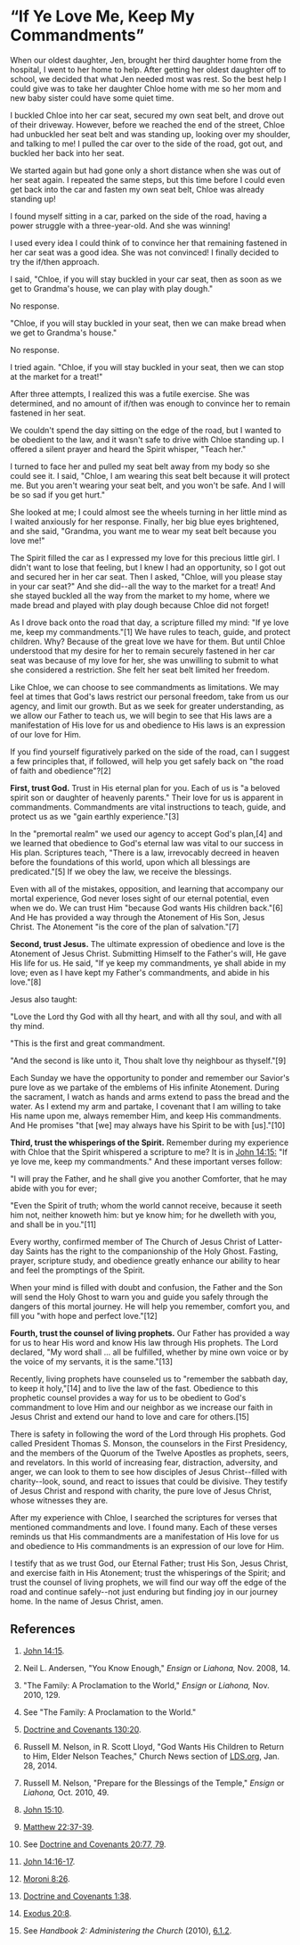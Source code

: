# “If Ye Love Me, Keep My Commandments”

When our oldest daughter, Jen, brought her third daughter home from the
hospital, I went to her home to help. After getting her oldest daughter off to
school, we decided that what Jen needed most was rest. So the best help I
could give was to take her daughter Chloe home with me so her mom and new baby
sister could have some quiet time.

I buckled Chloe into her car seat, secured my own seat belt, and drove out of
their driveway. However, before we reached the end of the street, Chloe had
unbuckled her seat belt and was standing up, looking over my shoulder, and
talking to me! I pulled the car over to the side of the road, got out, and
buckled her back into her seat.

We started again but had gone only a short distance when she was out of her
seat again. I repeated the same steps, but this time before I could even get
back into the car and fasten my own seat belt, Chloe was already standing up!

I found myself sitting in a car, parked on the side of the road, having a
power struggle with a three-year-old. And she was winning!

I used every idea I could think of to convince her that remaining fastened in
her car seat was a good idea. She was not convinced! I finally decided to try
the if/then approach.

I said, "Chloe, if you will stay buckled in your car seat, then as soon as we
get to Grandma's house, we can play with play dough."

No response.

"Chloe, if you will stay buckled in your seat, then we can make bread when we
get to Grandma's house."

No response.

I tried again. "Chloe, if you will stay buckled in your seat, then we can stop
at the market for a treat!"

After three attempts, I realized this was a futile exercise. She was
determined, and no amount of if/then was enough to convince her to remain
fastened in her seat.

We couldn't spend the day sitting on the edge of the road, but I wanted to be
obedient to the law, and it wasn't safe to drive with Chloe standing up. I
offered a silent prayer and heard the Spirit whisper, "Teach her."

I turned to face her and pulled my seat belt away from my body so she could
see it. I said, "Chloe, I am wearing this seat belt because it will protect
me. But you aren't wearing your seat belt, and you won't be safe. And I will
be so sad if you get hurt."

She looked at me; I could almost see the wheels turning in her little mind as
I waited anxiously for her response. Finally, her big blue eyes brightened,
and she said, "Grandma, you want me to wear my seat belt because you love me!"

The Spirit filled the car as I expressed my love for this precious little
girl. I didn't want to lose that feeling, but I knew I had an opportunity, so
I got out and secured her in her car seat. Then I asked, "Chloe, will you
please stay in your car seat?" And she did--all the way to the market for a
treat! And she stayed buckled all the way from the market to my home, where we
made bread and played with play dough because Chloe did not forget!

As I drove back onto the road that day, a scripture filled my mind: "If ye
love me, keep my commandments."[1] We have rules to teach, guide, and protect
children. Why? Because of the great love we have for them. But until Chloe
understood that my desire for her to remain securely fastened in her car seat
was because of my love for her, she was unwilling to submit to what she
considered a restriction. She felt her seat belt limited her freedom.

Like Chloe, we can choose to see commandments as limitations. We may feel at
times that God's laws restrict our personal freedom, take from us our agency,
and limit our growth. But as we seek for greater understanding, as we allow
our Father to teach us, we will begin to see that His laws are a manifestation
of His love for us and obedience to His laws is an expression of our love for
Him.

If you find yourself figuratively parked on the side of the road, can I
suggest a few principles that, if followed, will help you get safely back on
"the road of faith and obedience"?[2]

**First, trust God.** Trust in His eternal plan for you. Each of us is "a beloved spirit son or daughter of heavenly parents." Their love for us is apparent in commandments. Commandments are vital instructions to teach, guide, and protect us as we "gain earthly experience."[3]

In the "premortal realm" we used our agency to accept God's plan,[4] and we
learned that obedience to God's eternal law was vital to our success in His
plan. Scriptures teach, "There is a law, irrevocably decreed in heaven before
the foundations of this world, upon which all blessings are predicated."[5] If
we obey the law, we receive the blessings.

Even with all of the mistakes, opposition, and learning that accompany our
mortal experience, God never loses sight of our eternal potential, even when
we do. We can trust Him "because God wants His children back."[6] And He has
provided a way through the Atonement of His Son, Jesus Christ. The Atonement
"is the core of the plan of salvation."[7]

**Second, trust Jesus.** The ultimate expression of obedience and love is the Atonement of Jesus Christ. Submitting Himself to the Father's will, He gave His life for us. He said, "If ye keep my commandments, ye shall abide in my love; even as I have kept my Father's commandments, and abide in his love."[8]

Jesus also taught:

"Love the Lord thy God with all thy heart, and with all thy soul, and with all
thy mind.

"This is the first and great commandment.

"And the second is like unto it, Thou shalt love thy neighbour as thyself."[9]

Each Sunday we have the opportunity to ponder and remember our Savior's pure
love as we partake of the emblems of His infinite Atonement. During the
sacrament, I watch as hands and arms extend to pass the bread and the water.
As I extend my arm and partake, I covenant that I am willing to take His name
upon me, always remember Him, and keep His commandments. And He promises "that
[we] may always have his Spirit to be with [us]."[10]

**Third, trust the whisperings of the Spirit.** Remember during my experience with Chloe that the Spirit whispered a scripture to me? It is in [John 14:15:](/scriptures/nt/john/14.15?lang=eng#14) "If ye love me, keep my commandments." And these important verses follow:

"I will pray the Father, and he shall give you another Comforter, that he may
abide with you for ever;

"Even the Spirit of truth; whom the world cannot receive, because it seeth him
not, neither knoweth him: but ye know him; for he dwelleth with you, and shall
be in you."[11]

Every worthy, confirmed member of The Church of Jesus Christ of Latter-day
Saints has the right to the companionship of the Holy Ghost. Fasting, prayer,
scripture study, and obedience greatly enhance our ability to hear and feel
the promptings of the Spirit.

When your mind is filled with doubt and confusion, the Father and the Son will
send the Holy Ghost to warn you and guide you safely through the dangers of
this mortal journey. He will help you remember, comfort you, and fill you
"with hope and perfect love."[12]

**Fourth, trust the counsel of living prophets.** Our Father has provided a way for us to hear His word and know His law through His prophets. The Lord declared, "My word shall ... all be fulfilled, whether by mine own voice or by the voice of my servants, it is the same."[13]

Recently, living prophets have counseled us to "remember the sabbath day, to
keep it holy,"[14] and to live the law of the fast. Obedience to this
prophetic counsel provides a way for us to be obedient to God's commandment to
love Him and our neighbor as we increase our faith in Jesus Christ and extend
our hand to love and care for others.[15]

There is safety in following the word of the Lord through His prophets. God
called President Thomas S. Monson, the counselors in the First Presidency, and
the members of the Quorum of the Twelve Apostles as prophets, seers, and
revelators. In this world of increasing fear, distraction, adversity, and
anger, we can look to them to see how disciples of Jesus Christ--filled with
charity--look, sound, and react to issues that could be divisive. They testify
of Jesus Christ and respond with charity, the pure love of Jesus Christ, whose
witnesses they are.

After my experience with Chloe, I searched the scriptures for verses that
mentioned commandments and love. I found many. Each of these verses reminds us
that His commandments are a manifestation of His love for us and obedience to
His commandments is an expression of our love for Him.

I testify that as we trust God, our Eternal Father; trust His Son, Jesus
Christ, and exercise faith in His Atonement; trust the whisperings of the
Spirit; and trust the counsel of living prophets, we will find our way off the
edge of the road and continue safely--not just enduring but finding joy in our
journey home. In the name of Jesus Christ, amen.

## References

  1. [John 14:15](https://www.lds.org/scriptures/nt/john/14.15?lang=eng#14).

  2. Neil L. Andersen, "You Know Enough," _Ensign_ or _Liahona,_ Nov. 2008, 14.

  3. "The Family: A Proclamation to the World," _Ensign_ or _Liahona,_ Nov. 2010, 129.

  4. See "The Family: A Proclamation to the World."

  5. [Doctrine and Covenants 130:20](https://www.lds.org/scriptures/dc-testament/dc/130.20?lang=eng#19).

  6. Russell M. Nelson, in R. Scott Lloyd, "God Wants His Children to Return to Him, Elder Nelson Teaches," Church News section of [LDS.org](http://www.lds.org/church/news/god-wants-his-children-to-return-to-him-elder-nelson-teaches?lang=eng), Jan. 28, 2014.

  7. Russell M. Nelson, "Prepare for the Blessings of the Temple," _Ensign_ or _Liahona,_ Oct. 2010, 49.

  8. [John 15:10](https://www.lds.org/scriptures/nt/john/15.10?lang=eng#9).

  9. [Matthew 22:37-39](https://www.lds.org/scriptures/nt/matt/22.37-39?lang=eng#36).

  10. See [Doctrine and Covenants 20:77, 79](https://www.lds.org/scriptures/dc-testament/dc/20.77,79?lang=eng#76).

  11. [John 14:16-17](https://www.lds.org/scriptures/nt/john/14.16-17?lang=eng#15).

  12. [Moroni 8:26](https://www.lds.org/scriptures/bofm/moro/8.26?lang=eng#25).

  13. [Doctrine and Covenants 1:38](https://www.lds.org/scriptures/dc-testament/dc/1.38?lang=eng#37).

  14. [Exodus 20:8](https://www.lds.org/scriptures/ot/ex/20.8?lang=eng#7).

  15. See _Handbook 2: Administering the Church_ (2010), [6.1.2](http://www.lds.org/handbook/handbook-2-administering-the-church/welfare-principles-and-leadership?lang=eng#6.1.2).

